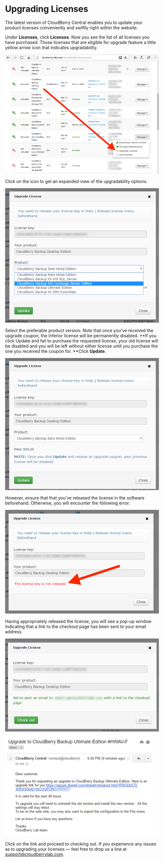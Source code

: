 # Upgrading Licenses

The latest version of CloudBerry Central enables you to update your product licenses conveniently and swiftly right within the website.

Under **Licenses**, click **Licenses**. Now you see the list of all licenses you have purchased. Those licenses that are eligible for upgrade feature a little yellow arrow icon that indicates upgradability.

![](../../.gitbook/assets/image%20%286%29.png)

Click on the icon to get an expanded view of the upgradability options.

![](../../.gitbook/assets/image%20%287%29.png)

Select the preferable product version. Note that once you've received the upgrade coupon, the inferior license will be permanently disabled. **If you click Update and fail to purchase the requested license, your old license will be disabled and you will be left without either license until you purchase the one you received the coupon for. **Click **Update**.

![](../../.gitbook/assets/image%20%2824%29.png)

However, ensure that that you've released the license in the software beforehand. Otherwise, you will encounter the following error:

![](../../.gitbook/assets/image%20%2878%29.png)

Having appropriately released the license, you will see a pop-up window indicating that a link to the checkout page has been sent to your email address.

![](../../.gitbook/assets/image%20%2855%29.png)

![](../../.gitbook/assets/image%20%2816%29.png)

Click on the link and proceed to checking out. If you experience any issues as to upgrading your licenses — feel free to drop us a line at [support@cloudberrylab.com](mailto:support@cloudberrylab.com).
